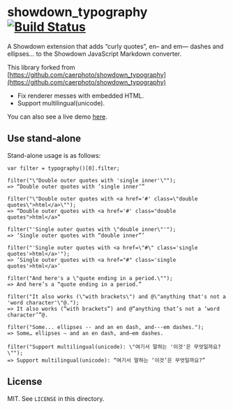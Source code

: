 # showdown_typography [![Build Status](https://secure.travis-ci.org/yangpro/showdown_typography.png?branch=master)](https://travis-ci.org/yangpro/showdown_typography)

A Showdown extension that adds “curly quotes”, en– and em— dashes and ellipses… to the Showdown JavaScript Markdown converter.

This library forked from [https://github.com/caerphoto/showdown_typography](https://github.com/caerphoto/showdown_typography)

- Fix renderer messes with embedded HTML.
- Support multilingual(unicode).

You can also see a live demo [here](http://yangpro.github.io/showdown_typography/).

## Use stand-alone

Stand-alone usage is as follows:

    var filter = typography()[0].filter;
    
    filter("\"Double outer quotes with 'single inner'\"");
    => “Double outer quotes with ‘single inner’”
    
    filter("\"Double outer quotes with <a href='#' class=\"double quotes\">html</a>\"");
    => “Double outer quotes with <a href='#' class="double quotes">html</a>”
    
    filter("'Single outer quotes with \"double inner\"'");
    => ‘Single outer quotes with “double inner”’
    
    filter("'Single outer quotes with <a href=\"#\" class='single quotes'>html</a>'");
    => ‘Single outer quotes with <a href="#" class='single quotes'>html</a>’
    
    filter("And here's a \"quote ending in a period.\"");
    => And here’s a “quote ending in a period.”
    
    filter("It also works (\"with brackets\") and @\"anything that's not a 'word character'\"@.");
    => It also works (“with brackets”) and @“anything that’s not a ‘word character’”@.
    
    filter("Some... ellipses -- and an en dash, and---em dashes.");
    => Some… ellipses – and an en dash, and—em dashes.
    
    filter("Support multilingual(unicode): \"여기서 말하는 '이것'은 무엇일까요?\"");
    => Support multilingual(unicode): “여기서 말하는 ‘이것’은 무엇일까요?”

## License

MIT. See `LICENSE` in this directory.

